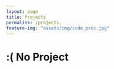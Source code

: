 ```yaml
---
layout: page
title: Projects
permalink: /projects.
feature-img: "assets/img/code_proc.jpg"
---
```

# :( No Project
